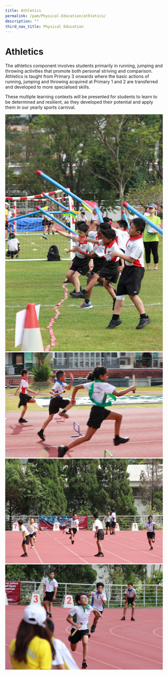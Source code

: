 ```yaml
---
title: Athletics
permalink: /pam/Physical-Education/athletics/
description: ""
third_nav_title: Physical Education
---
```





Athletics
=========
The athletics component involves students primarily in running, jumping and throwing activities that promote both personal striving and comparison. Athletics is taught from Primary 3 onwards where the basic actions of running, jumping and throwing acquired at Primary 1 and 2 are transferred and developed to more specialised skills. 

  

These multiple learning contexts will be presented for students to learn to be determined and resilient, as they developed their potential and apply them in our yearly sports carnival.

![](/images/athletics_1.jpg)
![](/images/athletics_2.jpg)
![](/images/athletics_3.jpg)
![](/images/athletics_4.jpg)